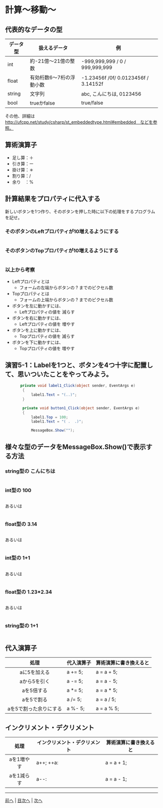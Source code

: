 # 計算～移動～

## 代表的なデータの型

|データ型|扱えるデータ|例|
|-------|-----------|--|
|int    | 約-21億～21億の整数 | -999,999,999 / 0 / 999,999,999 |
|float  | 有効桁数6～7桁の浮動小数 | -1.23456f /0f/ 0.0123456f / 3.14152f |
|string | 文字列 | abc, こんにちは, 0123456 |
|bool   | trueかfalse | true/false |

その他、詳細は http://ufcpp.net/study/csharp/st_embeddedtype.html#embedded　などを参照。

## 算術演算子

- 足し算：＋
- 引き算：ー
- 掛け算：＊
- 割り算：/
- 余り　：%

## 計算結果をプロパティに代入する

新しいボタンを1つ作り、そのボタンを押した時に以下の処理をするプログラムを記せ。

### そのボタンのLeftプロパティが10増えるようにする

```cs

```

### そのボタンのTopプロパティが10増えるようにする

```cs

```

### 以上から考察

- Leftプロパティとは
  - フォームの左端からボタンの ? までのピクセル数
- Topプロパティとは
  - フォームの上端からボタンの ? までのピクセル数
- ボタンを左に動かすには、
  - Leftプロパティの値を 減らす
- ボタンを右に動かすには、
  - Leftプロパティの値を 増やす
- ボタンを上に動かすには、
  - Topプロパティの値を 減らす
- ボタンを下に動かすには、
  - Topプロパティの値を 増やす

## 演習5-1：Labelを1つと、ボタンを4つ十字に配置して、思いついたことをやってみよう。

```cs
       private void label1_Click(object sender, EventArgs e)
        {
            label1.Text = "(..)";
        }

        private void button1_Click(object sender, EventArgs e)
        {
            label1.Top = 100;
            label1.Text = "( .  .)";

            MessageBox.Show("");
```

## 様々な型のデータをMessageBox.Show()で表示する方法

### string型の こんにちは

```cs

```

### int型の 100

```cs

```

あるいは

```cs

```

### float型の 3.14

```cs

```

あるいは

```cs

```

### int型の 1+1

```cs

```

あるいは

```cs

```

### float型の 1.23*2.34

```cs

```

あるいは

```cs

```

### string型の 1+1

```cs

```

## 代入演算子

|処理                   |代入演算子|算術演算に書き換えると|
|:---------------------:|---------|-------------------|
|aに5を加える           | a += 5; |a = a + 5;         |
|aから5を引く           | a -= 5; |a = a - 5;         |
|aを5倍する             | a *= 5; |a = a * 5;         |
|aを5で割る             | a /= 5; |a = a / 5;         |
|aを5で割った余りにする | a %- 5; |a = a % 5;         |

## インクリメント・デクリメント

|処理      |インクリメント・デクリメント|算術演算に書き換えると|
|:-------:|--------------------------|----------------------|
|aを1増やす|  a++;  ++a:           |a = a + 1;            |		
|aを1減らす|	a--:                 |a = a - 1;            |

---

[前へ](04.md) | [目次へ](README.md#%E7%9B%AE%E6%AC%A1) | [次へ](06.md)
